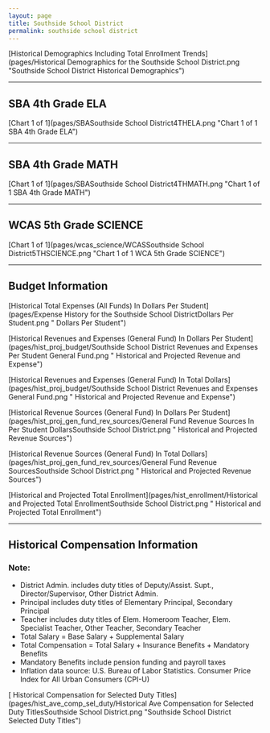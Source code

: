 ```yaml
---
layout: page
title: Southside School District
permalink: southside school district
---
```



[Historical Demographics Including Total Enrollment Trends](pages/Historical Demographics for the Southside School District.png "Southside School District Historical Demographics")

___

## SBA 4th Grade ELA

[Chart 1 of 1](pages/SBASouthside School District4THELA.png "Chart 1 of 1 SBA 4th Grade ELA")


___

## SBA 4th Grade MATH

[Chart 1 of 1](pages/SBASouthside School District4THMATH.png "Chart 1 of 1 SBA 4th Grade MATH")


___

## WCAS 5th Grade SCIENCE

[Chart 1 of 1](pages/wcas_science/WCASSouthside School District5THSCIENCE.png "Chart 1 of 1 WCA 5th Grade SCIENCE")


___

## Budget Information

[Historical Total Expenses (All Funds) In Dollars Per Student](pages/Expense History for the Southside School DistrictDollars Per Student.png " Dollars Per Student")

[Historical Revenues and Expenses (General Fund) In Dollars Per Student](pages/hist_proj_budget/Southside School District Revenues and Expenses Per Student General Fund.png " Historical and Projected Revenue and Expense")

[Historical Revenues and Expenses (General Fund) In Total Dollars](pages/hist_proj_budget/Southside School District Revenues and Expenses General Fund.png " Historical and Projected Revenue and Expense")

[Historical Revenue Sources (General Fund) In Dollars Per Student](pages/hist_proj_gen_fund_rev_sources/General Fund Revenue Sources In Per Student DollarsSouthside School District.png " Historical and Projected Revenue Sources")

[Historical Revenue Sources (General Fund) In Total Dollars](pages/hist_proj_gen_fund_rev_sources/General Fund Revenue SourcesSouthside School District.png " Historical and Projected Revenue Sources")

[Historical and Projected Total Enrollment](pages/hist_enrollment/Historical and Projected Total EnrollmentSouthside School District.png " Historical and Projected Total Enrollment")


___

## Historical Compensation Information
### Note:
- District Admin. includes duty titles of Deputy/Assist. Supt., Director/Supervisor, Other District Admin.
- Principal includes duty titles of Elementary Principal, Secondary Principal
- Teacher includes duty titles of Elem. Homeroom Teacher, Elem. Specialist Teacher, Other Teacher, Secondary Teacher
- Total Salary = Base Salary + Supplemental Salary
- Total Compensation = Total Salary + Insurance Benefits + Mandatory Benefits
- Mandatory Benefits include pension funding and payroll taxes
- Inflation data source: U.S. Bureau of Labor Statistics. Consumer Price Index for All Urban Consumers (CPI-U)

[ Historical Compensation for Selected Duty Titles](pages/hist_ave_comp_sel_duty/Historical Ave Compensation for Selected Duty TitlesSouthside School District.png "Southside School District Selected Duty Titles")

